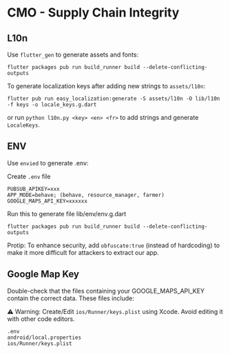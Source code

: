 # CMO - Supply Chain Integrity

## L10n

Use `flutter_gen` to generate assets and fonts:

```
flutter packages pub run build_runner build --delete-conflicting-outputs
```

To generate localization keys after adding new strings to `assets/l10n`:

```
flutter pub run easy_localization:generate -S assets/l10n -O lib/l10n -f keys -o locale_keys.g.dart
```

or run `python l10n.py <key> <en> <fr>` to add strings and generate `LocaleKeys`.

## ENV

Use `envied` to generate .env:

Create `.env` file

```
PUBSUB_APIKEY=xxx
APP_MODE=behave; (behave, resource_manager, farmer)
GOOGLE_MAPS_API_KEY=xxxxxx
```

Run this to generate file lib/env/env.g.dart

```
flutter packages pub run build_runner build --delete-conflicting-outputs
```

Protip: To enhance security, add `obfuscate:true` (instead of hardcoding) to make it more difficult for attackers to extract our app.

## Google Map Key

Double-check that the files containing your GOOGLE_MAPS_API_KEY contain the correct data. These files include:

⚠️ Warning: Create/Edit `ios/Runner/keys.plist` using Xcode. Avoid editing it with other code editors.

```
.env
android/local.properties
ios/Runner/keys.plist
```
